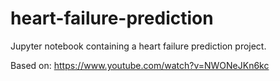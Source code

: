 # heart-failure-prediction
Jupyter notebook containing a heart failure prediction project.

Based on: https://www.youtube.com/watch?v=NWONeJKn6kc
